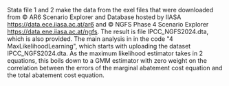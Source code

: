 Stata file 1 and 2 make the data from the exel files that were downloaded from © AR6 Scenario Explorer and Database hosted by IIASA https://data.ece.iiasa.ac.at/ar6 and © NGFS Phase 4 Scenario Explorer https://data.ene.iiasa.ac.at/ngfs. The result is file IPCC_NGFS2024.dta, which is also provided. The main analysis in in the code "4 MaxLikelihoodLearning", which starts with uploading the dataset IPCC_NGFS2024.dta. As the maximum likelihood estimator takes in 2 equations, this boils down to a GMM estimator with zero weight on the correlation between the errors of the marginal abatement cost equation and the total abatement cost equation.

